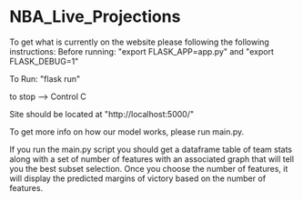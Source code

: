 # NBA_Live_Projections


To get what is currently on the website please following the following instructions:
Before running:
"export FLASK_APP=app.py" and "export FLASK_DEBUG=1"

To Run:
"flask run"

to stop --> Control C

Site should be located at "http://localhost:5000/"

To get more info on how our model works, please run main.py.

If you run the main.py script you should get a dataframe table of team stats along with a set of number of features with an associated graph that will tell you the best subset selection. Once you choose the number of features, it will display the predicted margins of victory based on the number of features.